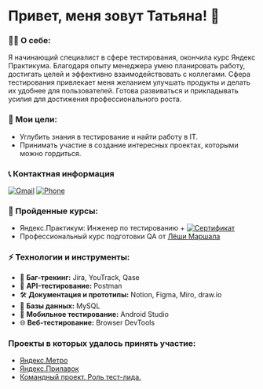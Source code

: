 # Привет, меня зовут Татьяна! 👋  

### 👩‍💻 О себе:
Я начинающий специалист в сфере тестирования, окончила курс Яндекс Практикума. Благодаря опыту менеджера умею планировать работу, достигать целей и эффективно взаимодействовать с коллегами.
Сфера тестирования привлекает меня желанием улучшать продукты и делать их удобнее для пользователей. Готова развиваться и прикладывать усилия для достижения профессионального роста.

### 🚀 Мои цели:  
- Углубить знания в тестирование и найти работу в IT.  
- Принимать участие в создание интересных проектах, которыми можно гордиться.

### 📞 Контактная информация
[![Gmail](https://img.shields.io/badge/Email-tastakhovafreel29%40gmail.com-red)](mailto:tastakhova27@mail.ru)
[![Phone](https://img.shields.io/badge/Телефон-8%20995--880--39--19-brightgreen)](#)

### 📜 Пройденные курсы:
- Яндекс.Практикум: Инженер по тестированию + [![Сертификат](https://img.shields.io/badge/Сертификат-green?style=for-the-badge)](https://drive.google.com/file/d/16U35u1N4hzjNJnvnaiNTQLHTGnfr14Nl/view?usp=sharing)  
- Профессиональный курс подготовки QA от [Лëши Маршала](https://youtube.com/playlist?list=PLZqgWWF4O-zg03RGSZ2GpHLE3BmO8bjKo&si=UeepS-MDeyJedaVQ)

### ⚡ Технологии и инструменты:
- 🐞 **Баг-трекинг:** Jira, YouTrack, Qase  
- 🔌 **API-тестирование:** Postman  
- 🛠️ **Документация и прототипы:** Notion, Figma, Miro, draw.io  
- 📄 **Базы данных:** MySQL  
- 📱 **Мобильное тестирование:** Android Studio  
- 🌐 **Веб-тестирование:** Browser DevTools

### Проекты в которых удалось принять участие:
- [Яндекс.Метро](https://github.com/TanyaTechChec/-Yandex.Metro-/blob/f9f3b60c64e23021e0045610fb413c5414f2a732/README.md)
- [Яндекс.Прилавок](https://github.com/TanyaTechChec/-Yandex.-/blob/65aeb3f0fd97104adbdd9dcff5773004c656a1f5/README.md)
- [Командный проект. Роль тест-лида.](https://github.com/TanyaTechChec/-Team-project-/blob/772aa6c7c9eeb5d832b2a52d6f164f7184f3e44c/README.md) 

  
